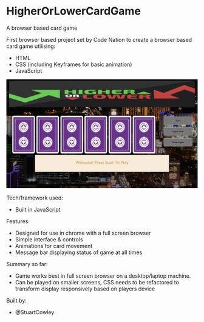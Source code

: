 # HigherOrLowerCardGame
A browser based card game

First browser based project set by Code Nation to create a browser based card game utilising:
- HTML
- CSS (including Keyframes for basic animation)
- JavaScript

![Screenshot](https://github.com/StuartCowley/HigherOrLowerCardGame/blob/master/img/Screenshot.png)

Tech/framework used:

- Built in JavaScript

Features:

- Designed for use in chrome with a full screen browser
- Simple interface & controls
- Animations for card movement
- Message bar displaying status of game at all times

Summary so far:
- Game works best in full screen browser on a desktop/laptop machine.
- Can be played on smaller screens, CSS needs to be refactored to transform display responsively based on players device


Built by:
- @StuartCowley
